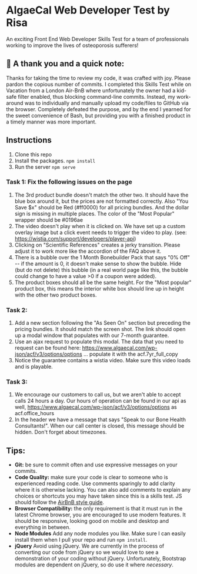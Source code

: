 # AlgaeCal Web Developer Test by Risa

An exciting Front End Web Developer Skills Test for a team of professionals working to improve the lives of osteoporosis sufferers!

## :trumpet: A thank you and a quick note:

Thanks for taking the time to review my code, it was crafted with joy. Please pardon the copious number of commits. I completed this Skills Test while on Vacation from a London Air-BnB where unfortunately the owner had a kid-safe filter enabled, thus blocking command-line commits. Instead, my work-around was to individually and manually upload my code/files to GitHub via the browser. Completely defeated the purpose, and by the end I yearned for the sweet convenience of Bash, but providing you with a finished product in a timely manner was more important. 

## Instructions
1. Clone this repo
2. Install the packages. ```npm install```
3. Run the server ```npm serve```

### Task 1: Fix the following issues on the page
1. The 3rd product bundle doesn't match the other two. It should have the blue box around it, but
the prices are not formatted correctly. Also "You Save $x" should be Red (#ff0000) for all
pricing bundles. And the dollar sign is missing in multiple places. The color of the \"Most Popular\"
wrapper should be #0196ae
2.  The video doesn\'t play when it is clicked on. We have set up a custom overlay image but a click
event needs to trigger the video to play. (see: https://wistia.com/support/developers/player-api)
3. Clicking on "Scientific References" creates a jerky transition. Please adjust it to work more like
the accordion of the FAQ above it.
5. There is a bubble over the 1 Month Bonebuilder Pack that says "0% Off" -- if the amount is 0, it doesn\'t
make sense to show the bubble. Hide (but do not delete) this bubble (in a real world page like this, the bubble 
could change to have a value >0 if a coupon were added).
6. The product boxes should all be the same height. For the "Most popular" product box, this means the interior
white box should line up in height with the other two product boxes.

### Task 2: 
1. Add a new section following the "As Seen On" section but preceding the pricing bundles. It should 
match the screen shot. The link should open up a modal window that populates with our 7-month guarantee.
2. Use an ajax request to populate this modal. The data that you need to request can be found here:
https://www.algaecal.com/wp-json/acf/v3/options/options ... populate it with the acf.7yr_full_copy 
3. Notice the guarantee contains a wistia video. Make sure this video loads and is playable.

### Task 3:
1. We encourage our customers to call us, but we aren't able to accept calls 24 hours a day. Our hours of operation
can be found in our api as well, https://www.algaecal.com/wp-json/acf/v3/options/options as acf.office_hours
2. In the header we have a message that says "Speak to our Bone Health Consultants!". When our call center
is closed, this message should be hidden. Don't forget about timezones.

## Tips:

* **Git:** be sure to commit often and use expressive messages on your commits.
* **Code Quality:** make sure your code is clear to someone who is experienced reading code. 
Use comments sparingly to add clarity where it is otherwise lacking. You can also add comments
to explain any choices or shortcuts you may have taken since this is a skills test. JS should
follow the [AirBnB style guide](https://github.com/airbnb/javascript).
* **Browser Compatibility:** the only requirement is that it must run in the latest Chrome browser, you are
encouraged to use modern features. It should be responsive, looking good on mobile and desktop and
everything in between.
* **Node Modules** Add any node modules you like. Make sure I can easily install them when I pull your
repo and run ```npm install```.
* **jQuery** Avoid using jQuery. We are currently in the process of converting our code from jQuery so we
would love to see a demonstration of your coding without jQuery. Unfortunately, Bootstrap modules are dependent
on jQuery, so do use it where *necessary*.
